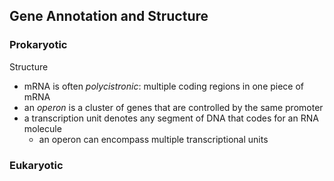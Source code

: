 ## Gene Annotation and Structure
### Prokaryotic
Structure
- mRNA is often *polycistronic*: multiple coding regions in one piece of mRNA
- an *operon* is a cluster of genes that are controlled by the same promoter
- a transcription unit denotes any segment of DNA that codes for an RNA molecule
  - an operon can encompass multiple transcriptional units
### Eukaryotic 
